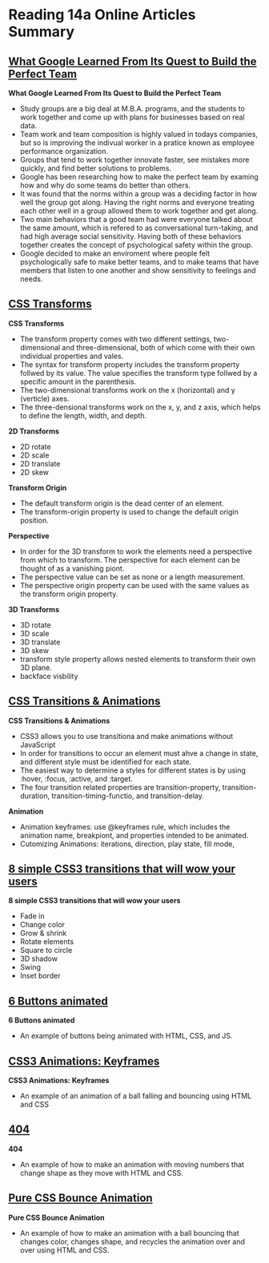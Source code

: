 # Reading 14a Online Articles Summary

## [What Google Learned From Its Quest to Build the Perfect Team](https://www.nytimes.com/2016/02/28/magazine/what-google-learned-from-its-quest-to-build-the-perfect-team.html)

**What Google Learned From Its Quest to Build the Perfect Team**
- Study groups are a big deal at M.B.A. programs, and the students to work together and come up with plans for businesses based on real data.
- Team work and team composition is highly valued in todays companies, but so is improving the indivual worker in a pratice known as employee performance organization.
- Groups that tend to work together innovate faster, see mistakes more quickly, and find better solutions to problems.
- Google has been researching how to make the perfect team by examing how and why do some teams do better than others.
- It was found that the norms within a group was a deciding factor in how well the group got along. Having the right norms and everyone treating each other well in a group allowed them to work together and get along. 
- Two main behaviors that a good team had were everyone talked about the same amount, which is refered to as conversational turn-taking, and had high average social sensitivity. Having both of these behaviors together creates the concept of psychological safety within the group.
- Google decided to make an enviroment where people felt psychologically safe to make better teams, and to make teams that have members that listen to one another and show sensitivity to feelings and needs.

## [CSS Transforms](https://learn.shayhowe.com/advanced-html-css/css-transforms/)

**CSS Transforms**
- The transform property comes with two different settings, two-dimensional and three-dimensional, both of which come with their own individual properties and vales.
- The syntax for transform property includes the transform property follwed by its value. The value specifies the transform type follwed by a specific amount in the parenthesis.
- The two-dimensional transforms work on the x (horizontal) and y (verticle) axes.
- The three-densional transforms work on the x, y, and z axis, which helps to define the length, width, and depth.

**2D Transforms**
- 2D rotate
- 2D scale
- 2D translate
- 2D skew

**Transform Origin**
- The default transform origin is the dead center of an element.
- The transform-origin property is used to change the default origin position. 

**Perspective**
- In order for the 3D transform to work the elements need a perspective from which to transform. The perspective for each element can be thought of as a vanishing piont.
- The perspective value can be set as none or a length measurement.
- The perspective origin property can be used with the same values as the transform origin property.

**3D Transforms**
- 3D rotate
- 3D scale
- 3D translate
- 3D skew
- transform style property allows nested elements to transform their own 3D plane.
- backface visbility

## [CSS Transitions & Animations](https://learn.shayhowe.com/advanced-html-css/transitions-animations/)

**CSS Transitions & Animations**
- CSS3 allows you to use transitiona and make animations without JavaScript
- In order for transitions to occur an element must ahve a change in state, and different style must be identified for each state.
- The easiest way to determine a styles for different states is by using :hover, :focus, :active, and :target.
- The four transition related properties are transition-property, transition-duration, transition-timing-functio, and transition-delay.

**Animation**
- Animation keyframes: use @keyframes rule, which includes the animation name, breakpiont, and properties intended to be animated.
- Cutomizing Animations: iterations, direction, play state, fill mode, 

## [8 simple CSS3 transitions that will wow your users](http://www.webdesignerdepot.com/2014/05/8-simple-css3-transitions-that-will-wow-your-users)

**8 simple CSS3 transitions that will wow your users**
- Fade in
- Change color
- Grow & shrink
- Rotate elements
- Square to circle
- 3D shadow
- Swing
- Inset border

## [6 Buttons animated](https://codepen.io/retyui/pen/ByoaXV)

**6 Buttons animated**
- An example of buttons being animated with HTML, CSS, and JS.

## [CSS3 Animations: Keyframes](https://codepen.io/akshaychauhan/pen/oAfae)

**CSS3 Animations: Keyframes**
- An example of an animation of a ball falling and bouncing using HTML and CSS

## [404](https://codepen.io/kieranfivestars/pen/MYdQxX)

**404**
- An example of how to make an animation with moving numbers that change shape as they move with HTML and CSS.

## [Pure CSS Bounce Animation](https://codepen.io/dp_lewis/pen/gCfBv)

**Pure CSS Bounce Animation**
- An example of how to make an animation with a ball bouncing that changes color, changes shape, and recycles the animation over and over using HTML and CSS.